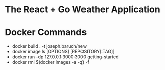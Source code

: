 # The React + Go Weather Application

# Docker Commands

- docker build . -t joseph.baruch/new
- docker image ls [OPTIONS] [REPOSITORY[:TAG]]
- docker run -dp 127.0.0.1:3000:3000 getting-started
- docker rmi $(docker images -a -q) -f
